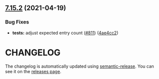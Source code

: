 ## [7.15.2](https://github.com/contentful/contentful-management.js/compare/v7.15.1...v7.15.2) (2021-04-19)


### Bug Fixes

* **tests:** adjust expected entry count ([#811](https://github.com/contentful/contentful-management.js/issues/811)) ([4ae4cc2](https://github.com/contentful/contentful-management.js/commit/4ae4cc2952b7b25deaf4c6e08560cca80dad044d))

# CHANGELOG

The changelog is automatically updated using
[semantic-release](https://github.com/semantic-release/semantic-release). You
can see it on the [releases page](https://github.com/contentful/contentful-management.js/releases).

